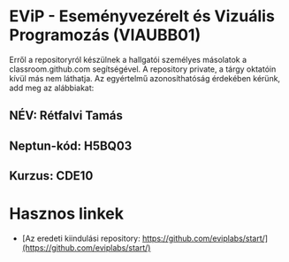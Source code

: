 # EViP - Eseményvezérelt és Vizuális Programozás (VIAUBB01)

Erről a repositoryról készülnek a hallgatói személyes másolatok a classroom.github.com segítségével.
A repository private, a tárgy oktatóin kívül más nem láthatja.
Az egyértelmű azonosíthatóság érdekében kérünk, add meg az alábbiakat:

## NÉV: Rétfalvi Tamás
## Neptun-kód: H5BQ03
## Kurzus: CDE10

# Hasznos linkek 

- [Az eredeti kiindulási repository: https://github.com/eviplabs/start/](https://github.com/eviplabs/start/)
